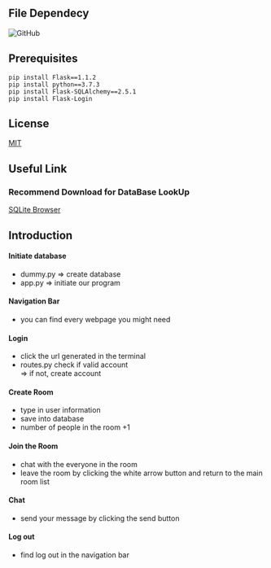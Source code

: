 ## File Dependecy
![GitHub](https://raw.githubusercontent.com/clsied/2021Hack/main/tree.png?token=ATCR6EJEBTG7ORKBKZYU5D3AP7HU2 "tree")  
  
  
## Prerequisites
```
pip install Flask==1.1.2
pip install python==3.7.3
pip install Flask-SQLAlchemy==2.5.1
pip install Flask-Login
```
  
## License  
[MIT](https://choosealicense.com/licenses/mit/)  
  
## Useful Link  
### Recommend Download for DataBase LookUp  
[SQLite Browser](https://sqlitebrowser.org/)
  
## Introduction  
#### Initiate database
+ dummy.py => create database
+ app.py => initiate our program  
#### Navigation Bar  
+ you can find every webpage you might need
#### Login  
+ click the url generated in the terminal
+ routes.py check if valid account  
  => if not, create account  
#### Create Room  
+ type in user information  
+ save into database  
+ number of people in the room +1  
#### Join the Room  
+ chat with the everyone in the room  
+ leave the room by clicking the white arrow button and return to the main room list  
#### Chat  
+ send your message by clicking the send button  
#### Log out  
+ find log out in the navigation bar
